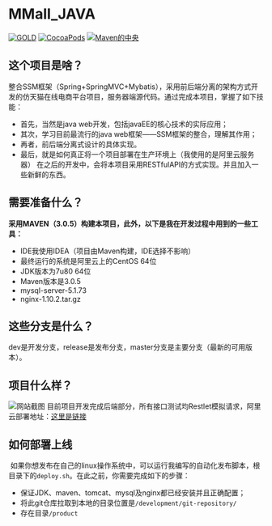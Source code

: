 # MMall_JAVA
[![GOLD](https://img.shields.io/aur/license/yaourt.svg)]()
[![CocoaPods](https://img.shields.io/cocoapods/metrics/doc-percent/AFNetworking.svg)]()
[![Maven的中央](https://img.shields.io/maven-central/v/org.apache.maven/apache-maven.svg)]()
## 这个项目是啥？
整合SSM框架（Spring+SpringMVC+Mybatis），采用前后端分离的架构方式开发的仿天猫在线电商平台项目，服务器端源代码。通过完成本项目，掌握了如下技能：
+ 首先，当然是java web开发，包括javaEE的核心技术的实际应用；
+ 其次，学习目前最流行的java web框架——SSM框架的整合，理解其作用；
+ 再者，前后端分离式设计的具体实现。
+ 最后，就是如何真正将一个项目部署在生产环境上（我使用的是阿里云服务器）
在之后的开发中，会将本项目采用RESTfulAPI的方式实现。并且加入一些新鲜的东西。
## 需要准备什么？
<b>采用MAVEN（3.0.5）构建本项目，此外，以下是我在开发过程中用到的一些工具：</b>
* IDE我使用IDEA（项目由Maven构建，IDE选择不影响）
* 最终运行的系统是阿里云上的CentOS 64位
* JDK版本为7u80 64位
* Maven版本是3.0.5
* mysql-server-5.1.73
* nginx-1.10.2.tar.gz
## 这些分支是什么？
dev是开发分支，release是发布分支，master分支是主要分支（最新的可用版本）。
## 项目什么样？
![网站截图](https://github.com/Liweimin0512/MMall_JAVA/blob/master/doc/myweb-1.gif)
目前项目开发完成后端部分，所有接口测试均Restlet模拟请求，阿里云部署地址：[这里是链接](http://www.全宇宙最美的女人.com/index.jsp)
## 如何部署上线
  如果你想发布在自己的linux操作系统中，可以运行我编写的自动化发布脚本，根目录下的`deploy.sh`。在此之前，你需要完成如下的步骤：
* 保证JDK、maven、tomcat、mysql及nginx都已经安装并且正确配置；
* 将此git仓库拉取到本地的目录位置是`/development/git-repository/`
* 存在目录`/product`
